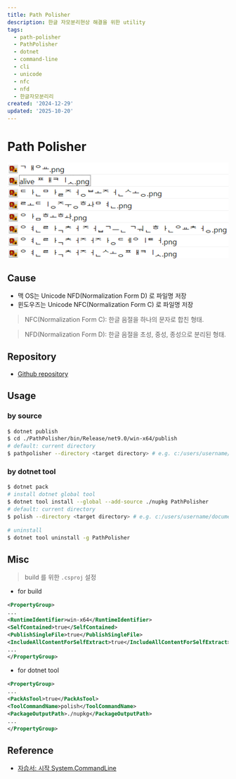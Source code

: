 ```yaml
---
title: Path Polisher
description: 한글 자모분리현상 해결을 위한 utility
tags:
  - path-polisher
  - PathPolisher
  - dotnet
  - command-line
  - cli
  - unicode
  - nfc
  - nfd
  - 한글자모분리리
created: '2024-12-29'
updated: '2025-10-20'
---
```


# Path Polisher

<TagLinks />

![한글자모분리현상](./image/path-polisher.1.png)

## Cause

- 맥 OS는 Unicode NFD(Normalization Form D) 로 파일명 저장
- 윈도우즈는 Unicode NFC(Normalization Form C) 로 파일명 저장

> NFC(Normalization Form C): 한글 음절을 하나의 문자로 합친 형태.

> NFD(Normalization Form D): 한글 음절을 초성, 중성, 종성으로 분리된 형태.

## Repository

- [Github repository](https://github.com/shockzinfinity/PathPolisher.git)

## Usage

### by source

```bash
$ dotnet publish
$ cd ./PathPolisher/bin/Release/net9.0/win-x64/publish
# default: current directory
$ pathpolisher --directory <target directory> # e.g. c:/users/username/documents
```

### by dotnet tool

```bash
$ dotnet pack
# install dotnet global tool
$ dotnet tool install --global --add-source ./nupkg PathPolisher
# default: current directory
$ polish --directory <target directory> # e.g. c:/users/username/documents
```

```bash
# uninstall
$ dotnet tool uninstall -g PathPolisher
```

## Misc

> build 를 위한 `.csproj` 설정

- for build

```xml
<PropertyGroup>
...
<RuntimeIdentifier>win-x64</RuntimeIdentifier>
<SelfContained>true</SelfContained>
<PublishSingleFile>true</PublishSingleFile>
<IncludeAllContentForSelfExtract>true</IncludeAllContentForSelfExtract>
...
</PropertyGroup>
```

- for dotnet tool

```xml
<PropertyGroup>
...
<PackAsTool>true</PackAsTool>
<ToolCommandName>polish</ToolCommandName>
<PackageOutputPath>./nupkg</PackageOutputPath>
...
</PropertyGroup>
```

## Reference

- [자습서: 시작 System.CommandLine](https://learn.microsoft.com/ko-kr/dotnet/standard/commandline/get-started-tutorial)
